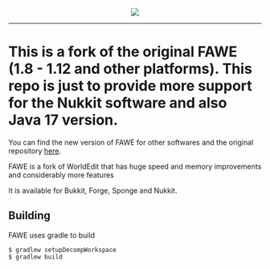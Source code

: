 <p align="center">
  <img src="https://i.imgur.com/z6EeOxV.png">
</p>

---

# This is a fork of the original FAWE (1.8 - 1.12 and other platforms). This repo is just to provide more support for the Nukkit software and also Java 17 version.

You can find the new version of FAWE for other softwares and the original repository [here](https://github.com/IntellectualSites/FastAsyncWorldEdit).

FAWE is a fork of WorldEdit that has huge speed and memory improvements and considerably more features

It is available for Bukkit, Forge, Sponge and Nukkit.


## Building
FAWE uses gradle to build

```
$ gradlew setupDecompWorkspace
$ gradlew build
```
